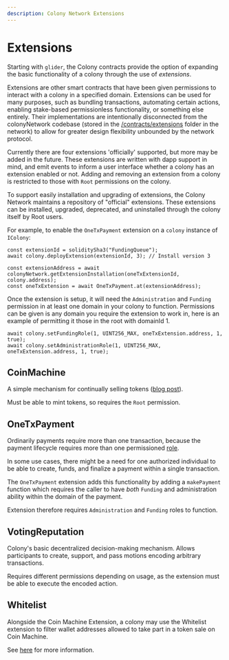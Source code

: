 ```yaml
---
description: Colony Network Extensions
---
```


# Extensions

Starting with `glider`, the Colony contracts provide the option of expanding the basic functionality of a colony through the use of _extensions_.

Extensions are other smart contracts that have been given permissions to interact with a colony in a specified domain. Extensions can be used for many purposes, such as bundling transactions, automating certain actions, enabling stake-based permissionless functionality, or something else entirely. Their implementations are intentionally disconnected from the colonyNetwork codebase (stored in the [/contracts/extensions](https://github.com/JoinColony/colonyNetwork/tree/develop/contracts/extensions) folder in the network) to allow for greater design flexibility unbounded by the network protocol.

Currently there are four extensions 'officially' supported, but more may be added in the future. These extensions are written with dapp support in mind, and emit events to inform a user interface whether a colony has an extension enabled or not. Adding and removing an extension from a colony is restricted to those with `Root` permissions on the colony.

To support easily installation and upgrading of extensions, the Colony Network maintains a repository of "official" extensions. These extensions can be installed, upgraded, deprecated, and uninstalled through the colony itself by Root users.

For example, to enable the `OneTxPayment` extension on a `colony` instance of `IColony`:

```
const extensionId = soliditySha3("FundingQueue");
await colony.deployExtension(extensionId, 3); // Install version 3

const extensionAddress = await colonyNetwork.getExtensionInstallation(oneTxExtensionId, colony.address);
const oneTxExtension = await OneTxPayment.at(extensionAddress);
```

Once the extension is setup, it will need the `Administration` and `Funding` permission in at least one domain in your colony to function. Permissions can be given is any domain you require the extension to work in, here is an example of permitting it those in the root with domainId 1.

```
await colony.setFundingRole(1, UINT256_MAX, oneTxExtension.address, 1, true);
await colony.setAdministrationRole(1, UINT256_MAX, oneTxExtension.address, 1, true);
```

## CoinMachine

A simple mechanism for continually selling tokens ([blog post](https://blog.colony.io/introducing-coin-machine/)).

Must be able to mint tokens, so requires the `Root` permission.

## OneTxPayment

Ordinarily payments require more than one transaction, because the payment lifecycle requires more than one permissioned [role](../tldr/permissions.md).

In some use cases, there might be a need for one authorized individual to be able to create, funds, and finalize a payment within a single transaction.

The `OneTxPayment` extension adds this functionality by adding a `makePayment` function which requires the caller to have _both_ `Funding` and administration ability within the domain of the payment.

Extension therefore requires `Administration` and `Funding` roles to function.

## VotingReputation

Colony's basic decentralized decision-making mechanism. Allows participants to create, support, and pass motions encoding arbitrary transactions.

Requires different permissions depending on usage, as the extension must be able to execute the encoded action.

## Whitelist

Alongside the Coin Machine Extension, a colony may use the Whitelist extension to filter wallet addresses allowed to take part in a token sale on Coin Machine.

See [here](https://colony.gitbook.io/colony/extensions/whitelist) for more information.
